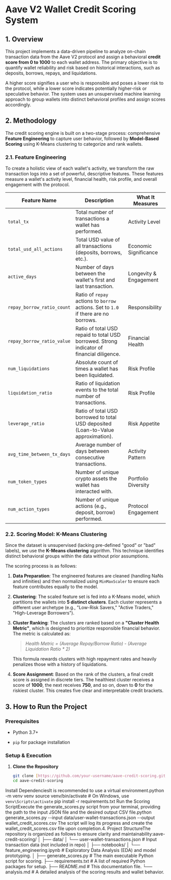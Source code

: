 # Aave V2 Wallet Credit Scoring System

## 1. Overview

This project implements a data-driven pipeline to analyze on-chain transaction data from the Aave V2 protocol and assign a behavioral **credit score from 0 to 1000** to each wallet address. The primary objective is to quantify wallet reliability and risk based on historical interactions, such as deposits, borrows, repays, and liquidations.

A higher score signifies a user who is responsible and poses a lower risk to the protocol, while a lower score indicates potentially higher-risk or speculative behavior. The system uses an unsupervised machine learning approach to group wallets into distinct behavioral profiles and assign scores accordingly.

## 2. Methodology

The credit scoring engine is built on a two-stage process: comprehensive **Feature Engineering** to capture user behavior, followed by **Model-Based Scoring** using K-Means clustering to categorize and rank wallets.

### 2.1. Feature Engineering

To create a holistic view of each wallet's activity, we transform the raw transaction logs into a set of powerful, descriptive features. These features measure a wallet's activity level, financial health, risk profile, and overall engagement with the protocol.

| Feature Name               | Description                                                                                             | What It Measures         |
|----------------------------|---------------------------------------------------------------------------------------------------------|--------------------------|
| `total_tx`                 | Total number of transactions a wallet has performed.                                                    | Activity Level           |
| `total_usd_all_actions`    | Total USD value of all transactions (deposits, borrows, etc.).                                          | Economic Significance    |
| `active_days`              | Number of days between the wallet's first and last transaction.                                         | Longevity & Engagement   |
| `repay_borrow_ratio_count` | Ratio of `repay` actions to `borrow` actions. Set to `1.0` if there are no borrows.                     | Responsibility           |
| `repay_borrow_ratio_value` | Ratio of total USD repaid to total USD borrowed. Strong indicator of financial diligence.               | Financial Health         |
| `num_liquidations`         | Absolute count of times a wallet has been liquidated.                                                   | Risk Profile             |
| `liquidation_ratio`        | Ratio of liquidation events to the total number of transactions.                                        | Risk Profile             |
| `leverage_ratio`           | Ratio of total USD borrowed to total USD deposited (Loan-to-Value approximation).                       | Risk Appetite            |
| `avg_time_between_tx_days` | Average number of days between consecutive transactions.                                                | Activity Pattern         |
| `num_token_types`          | Number of unique crypto assets the wallet has interacted with.                                          | Portfolio Diversity      |
| `num_action_types`         | Number of unique actions (e.g., deposit, borrow) performed.                                             | Protocol Engagement      |


### 2.2. Scoring Model: K-Means Clustering

Since the dataset is unsupervised (lacking pre-defined "good" or "bad" labels), we use the **K-Means clustering** algorithm. This technique identifies distinct behavioral groups within the data without prior assumptions.

The scoring process is as follows:

1. **Data Preparation**: The engineered features are cleaned (handling NaNs and infinities) and then normalized using `MinMaxScaler` to ensure each feature contributes equally to the model.

2. **Clustering**: The scaled feature set is fed into a K-Means model, which partitions the wallets into **5 distinct clusters**. Each cluster represents a different user archetype (e.g., "Low-Risk Savers," "Active Traders," "High-Leverage Borrowers").

3. **Cluster Ranking**: The clusters are ranked based on a **"Cluster Health Metric"**, which is designed to prioritize responsible financial behavior. The metric is calculated as:

   > *Health Metric = (Average Repay/Borrow Ratio) - (Average Liquidation Ratio \* 2)*

   This formula rewards clusters with high repayment rates and heavily penalizes those with a history of liquidations.

4. **Score Assignment**: Based on the rank of the clusters, a final credit score is assigned in discrete tiers. The healthiest cluster receives a score of **1000**, the next receives **750**, and so on, down to **0** for the riskiest cluster. This creates five clear and interpretable credit brackets.

## 3. How to Run the Project

### Prerequisites

* Python 3.7+

* `pip` for package installation

### Setup & Execution

1. **Clone the Repository**

   ```bash
   git clone [https://github.com/your-username/aave-credit-scoring.git](https://github.com/Nihal108-bi/Aave-V2-DeFi-Credit-Scoring-System.git)
   cd aave-credit-scoring
Install DependenciesIt is recommended to use a virtual environment.python -m venv venv
source venv/bin/activate  # On Windows, use `venv\Scripts\activate`
pip install -r requirements.txt
Run the Scoring ScriptExecute the generate_scores.py script from your terminal, providing the path to the input JSON file and the desired output CSV file.python generate_scores.py --input data/user-wallet-transactions.json --output wallet_credit_scores.csv
The script will log its progress and create the wallet_credit_scores.csv file upon completion.4. Project StructureThe repository is organized as follows to ensure clarity and maintainability:aave-credit-scoring/
│
├── data/
│   └── user-wallet-transactions.json   # Input transaction data (not included in repo)
│
├── notebooks/
│   └── feature_engineering.ipynb       # Exploratory Data Analysis (EDA) and model prototyping.
│
├── generate_scores.py                  # The main executable Python script for scoring.
├── requirements.txt                    # A list of required Python packages for setup.
├── README.md                           # This documentation file.
└── analysis.md                         # A detailed analysis of the scoring results and wallet behavior.
